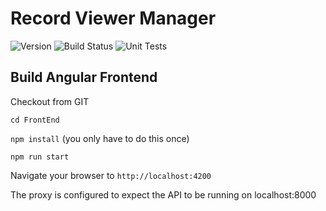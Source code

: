 # Record Viewer Manager
![Version](https://s3.eu-west-2.amazonaws.com/endeavour-codebuild/badges/RecordViewer/version.svg)
![Build Status](https://s3.eu-west-2.amazonaws.com/endeavour-codebuild/badges/RecordViewer/build.svg)
![Unit Tests](https://s3.eu-west-2.amazonaws.com/endeavour-codebuild/badges/RecordViewer/unit-test.svg)

## Build Angular Frontend

Checkout from GIT

`cd FrontEnd`

`npm install` (you only have to do this once)

`npm run start`

Navigate your browser to `http://localhost:4200`

The proxy is configured to expect the API to be running on localhost:8000

